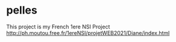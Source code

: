 # pelles

This project is my French 1ere NSI Project
http://ph.moutou.free.fr/1ereNSI/projetWEB2021/Diane/index.html
